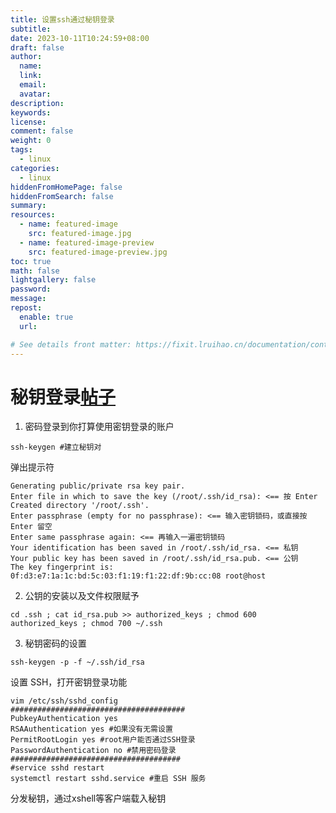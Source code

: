 ```yaml
---
title: 设置ssh通过秘钥登录
subtitle:
date: 2023-10-11T10:24:59+08:00
draft: false
author:
  name:
  link:
  email:
  avatar:
description:
keywords:
license:
comment: false
weight: 0
tags:
  - linux
categories:
  - linux
hiddenFromHomePage: false
hiddenFromSearch: false
summary:
resources:
  - name: featured-image
    src: featured-image.jpg
  - name: featured-image-preview
    src: featured-image-preview.jpg
toc: true
math: false
lightgallery: false
password:
message:
repost:
  enable: true
  url:

# See details front matter: https://fixit.lruihao.cn/documentation/content-management/introduction/#front-matter
---
```


<!--more-->
# 秘钥登录[帖子](https://www.cnblogs.com/narrnhu/p/17538147.html#:~:text=%E5%BD%93%E4%BD%A0%E5%AE%8C%E6%88%90%E5%85%A8%E9%83%A8%E8%AE%BE%E7%BD%AE%EF%BC%8C%E5%B9%B6%E4%BB%A5%E5%AF%86%E9%92%A5%E6%96%B9%E5%BC%8F%E7%99%BB%E5%BD%95%E6%88%90%E5%8A%9F%E5%90%8E%EF%BC%8C%E5%86%8D%E7%A6%81%E7%94%A8%E5%AF%86%E7%A0%81%E7%99%BB%E5%BD%95%EF%BC%9A%20PasswordAuthentication%20no%20%E6%9C%80%E5%90%8E%EF%BC%8C%E9%87%8D%E5%90%AF%20SSH,%E6%9C%8D%E5%8A%A1%EF%BC%9A%20%5Broot%40host.ssh%5D%24%20service%20sshd%20restart)
1. 密码登录到你打算使用密钥登录的账户
```
ssh-keygen #建立秘钥对
``` 
弹出提示符
```
Generating public/private rsa key pair.
Enter file in which to save the key (/root/.ssh/id_rsa): <== 按 Enter
Created directory '/root/.ssh'.
Enter passphrase (empty for no passphrase): <== 输入密钥锁码，或直接按 Enter 留空
Enter same passphrase again: <== 再输入一遍密钥锁码
Your identification has been saved in /root/.ssh/id_rsa. <== 私钥
Your public key has been saved in /root/.ssh/id_rsa.pub. <== 公钥
The key fingerprint is:
0f:d3:e7:1a:1c:bd:5c:03:f1:19:f1:22:df:9b:cc:08 root@host
```
2. 公钥的安装以及文件权限赋予
```
cd .ssh ; cat id_rsa.pub >> authorized_keys ; chmod 600 authorized_keys ; chmod 700 ~/.ssh
```
3.  秘钥密码的设置
```
ssh-keygen -p -f ~/.ssh/id_rsa
```
设置 SSH，打开密钥登录功能
```
vim /etc/ssh/sshd_config
#######################################
PubkeyAuthentication yes
RSAAuthentication yes #如果没有无需设置
PermitRootLogin yes #root用户能否通过SSH登录
PasswordAuthentication no #禁用密码登录
######################################
#service sshd restart 
systemctl restart sshd.service #重启 SSH 服务
```
分发秘钥，通过xshell等客户端载入秘钥
